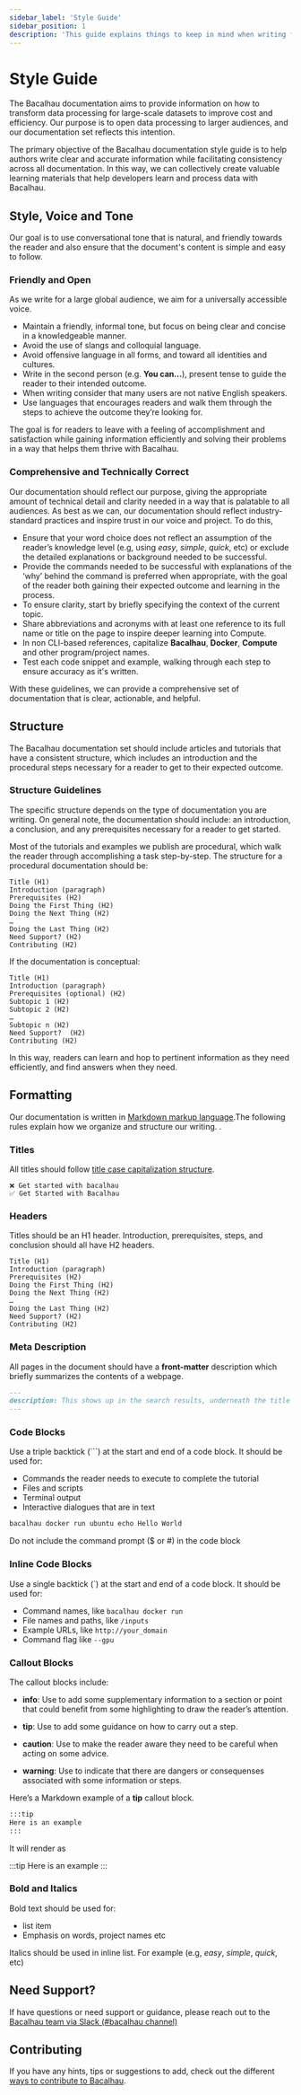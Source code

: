 ```yaml
---
sidebar_label: 'Style Guide'
sidebar_position: 1
description: 'This guide explains things to keep in mind when writing for Bacalhau’s documentation.'
---
```


# Style Guide

The Bacalhau documentation aims to provide information on how to transform data processing for large-scale datasets to improve cost and efficiency. Our purpose is to open data processing to larger audiences, and our documentation set reflects this intention.

The primary objective of the Bacalhau documentation style guide is to help authors write clear and accurate information while facilitating consistency across all documentation. In this way, we can collectively create valuable learning materials that help developers learn and process data with Bacalhau.

## Style, Voice and Tone

Our goal is to use conversational tone that is natural, and friendly towards the reader and also ensure that the document's content is simple and easy to follow.

### Friendly and Open 

As we write for a large global audience, we aim for a universally accessible voice.

- Maintain a friendly, informal tone, but focus on being clear and concise in a knowledgeable manner.
- Avoid the use of slangs and colloquial language.
- Avoid offensive language in all forms, and toward all identities and cultures.
- Write in the second person (e.g. **You can…**), present tense to guide the reader to their intended outcome. 
- When writing consider that many users are not native English speakers.
- Use languages that encourages readers and walk them through the steps to achieve the outcome they’re looking for.

The goal is for readers to leave with a feeling of accomplishment and satisfaction while gaining information efficiently and solving their problems in a way that helps them thrive with Bacalhau.

### Comprehensive and Technically Correct

Our documentation should reflect our purpose, giving the appropriate amount of technical detail and clarity needed in a way that is palatable to all audiences. As best as we can, our documentation should reflect industry-standard practices and inspire trust in our voice and project. To do this,

- Ensure that your word choice does not reflect an assumption of the reader’s knowledge level (e.g, using _easy_, _simple_, _quick_, etc) or exclude the detailed explanations or background needed to be successful.
- Provide the commands needed to be successful with explanations of the ‘why’ behind the command is preferred when appropriate, with the goal of the reader both gaining their expected outcome and learning in the process.
- To ensure clarity, start by briefly specifying the context of the current topic.
- Share abbreviations and acronyms with at least one reference to its full name or title on the page to inspire deeper learning into Compute.
- In non CLI-based references, capitalize **Bacalhau**, **Docker**, **Compute** and other program/project names.
- Test each code snippet and example, walking through each step to ensure accuracy as it's written.

With these guidelines, we can provide a comprehensive set of documentation that is clear, actionable, and helpful. 

## Structure

The Bacalhau documentation set should include articles and tutorials that have a consistent structure, which includes an introduction and the procedural steps necessary for a reader to get to their expected outcome. 

### Structure Guidelines

The specific structure depends on the type of documentation you are writing. On general note, the documentation should include: an introduction, a conclusion, and any prerequisites necessary for a reader to get started. 

Most of the tutorials and examples we publish are procedural, which walk the reader through accomplishing a task step-by-step. The structure for a procedural documentation should be:

```
Title (H1)
Introduction (paragraph)
Prerequisites (H2)
Doing the First Thing (H2)
Doing the Next Thing (H2)
…
Doing the Last Thing (H2)
Need Support? (H2)
Contributing (H2)
```

If the documentation is conceptual: 

```
Title (H1)
Introduction (paragraph)
Prerequisites (optional) (H2)
Subtopic 1 (H2)
Subtopic 2 (H2)
…
Subtopic n (H2)
Need Support?  (H2)
Contributing (H2)
```

In this way, readers can learn and hop to pertinent information as they need efficiently, and find answers when they need.

## Formatting

Our documentation is written in [Markdown markup language](https://www.markdownguide.org/basic-syntax/).The following rules explain how we organize and structure our writing. 
.

### Titles

All titles should follow [title case capitalization structure](https://apastyle.apa.org/style-grammar-guidelines/capitalization/title-case). 

```
❌ Get started with bacalhau
✅ Get Started with Bacalhau
```

### Headers

Titles should be an H1 header. Introduction, prerequisites, steps, and conclusion should all have H2 headers.

```
Title (H1)
Introduction (paragraph)
Prerequisites (H2)
Doing the First Thing (H2)
Doing the Next Thing (H2)
…
Doing the Last Thing (H2)
Need Support? (H2)
Contributing (H2)
```

### Meta Description

All pages in the document should have a **front-matter**  description which briefly summarizes the contents of a webpage.

```markdown
---
description: This shows up in the search results, underneath the title tag.
---
```

### Code Blocks

Use a triple backtick (```) at the start and end of a code block. It should be used for:

- Commands the reader needs to execute to complete the tutorial
- Files and scripts
- Terminal output
- Interactive dialogues that are in text

```bash
bacalhau docker run ubuntu echo Hello World
```

Do not include the command prompt ($ or #) in the code block

### Inline Code Blocks

Use a single backtick (`) at the start and end of a code block. It should be used for:

- Command names, like `bacalhau docker run`
- File names and paths, like `/inputs `
- Example URLs, like `http://your_domain`
- Command flag like `--gpu`

### Callout Blocks

The callout blocks include:

- **info**: Use to add some supplementary information to a section or point that could benefit from some highlighting to draw the reader’s attention.

- **tip**: Use to add some guidance on how to carry out a step.

- **caution**: Use to make the reader aware they need to be careful when acting on some advice.

- **warning**: Use to indicate that there are dangers or consequenses associated with some information or steps.

Here’s a Markdown example of a **tip** callout block.

```markdown
:::tip
Here is an example
:::
```

It will render as

:::tip
Here is an example
:::

### Bold and Italics

Bold text should be used for:

- list item
- Emphasis on words, project names etc

Italics should be used in inline list. For example (e.g, _easy_, _simple_, _quick_, etc)

## Need Support?

If have questions or need support or guidance, please reach out to the [Bacalhau team via Slack (#bacalhau channel)](https://bit.ly/bacalhau-project-slack)

## Contributing

If you have any hints, tips or suggestions to add, check out the different [ways to contribute to Bacalhau](/docs/community/ways-to-contribute.md).
